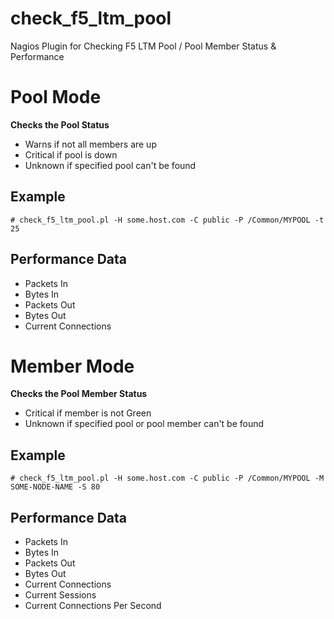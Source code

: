 check_f5_ltm_pool
=================

Nagios Plugin for Checking F5 LTM Pool / Pool Member Status &amp; Performance


# Pool Mode
**Checks the Pool Status**
- Warns if not all members are up
- Critical if pool is down
- Unknown if specified pool can't be found

## Example
```
# check_f5_ltm_pool.pl -H some.host.com -C public -P /Common/MYPOOL -t 25
```
## Performance Data
- Packets In
- Bytes In
- Packets Out
- Bytes Out
- Current Connections

# Member Mode
**Checks the Pool Member Status**
- Critical if member is not Green
- Unknown if specified pool or pool member can't be found
## Example
```
# check_f5_ltm_pool.pl -H some.host.com -C public -P /Common/MYPOOL -M SOME-NODE-NAME -S 80
```
## Performance Data
- Packets In
- Bytes In
- Packets Out
- Bytes Out
- Current Connections
- Current Sessions
- Current Connections Per Second
